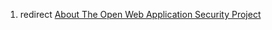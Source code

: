 1.  redirect [About The Open Web Application Security
    Project](About_The_Open_Web_Application_Security_Project "wikilink")
